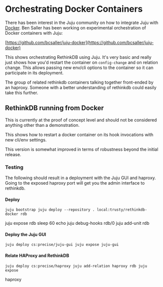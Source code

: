 # Orchestrating Docker Containers

There has been interest in the Juju community on how to integrate Juju with
[Docker](http://docker.io). Ben Saller has been working on experimental
orchestration of Docker containers with Juju:

[https://github.com/bcsaller/juju-docker](https://github.com/bcsaller/juju-docker)

This shows orchestrating RethinkDB using Juju. It's very basic and really just
shows how you'd restart the container on `config-change` and on relation
change. This allows passing new env/cli options to the container so it can
participate in its deployment.

The group of related rethinkdb containers talking together front-ended by an
haproxy.  Someone with a better understanding of rethinkdb could easily take
this further.

## RethinkDB running from Docker

This is currently at the proof of concept level and should not be considered
anything other than a demonstration.

This shows how to restart a docker container on its hook invocations with new
cli/env settings.

This version is somewhat improved in terms of robustness beyond the initial
release.

### Testing

The following should result in a deployment with the Juju GUI and haproxy.
Going to the exposed haproxy port will get you the admin interface to
rethinkdb.

#### Deploy 

    juju bootstrap juju deploy --repository . local:trusty/rethinkdb-docker rdb
juju expose rdb sleep 60 echo juju debug-hooks rdb/0 juju add-unit rdb

#### Deploy the Juju GUI

    juju deploy cs:precise/juju-gui juju expose juju-gui

#### Relate HAProxy and RethinkDB

    juju deploy cs:precise/haproxy juju add-relation haproxy rdb juju expose
haproxy
